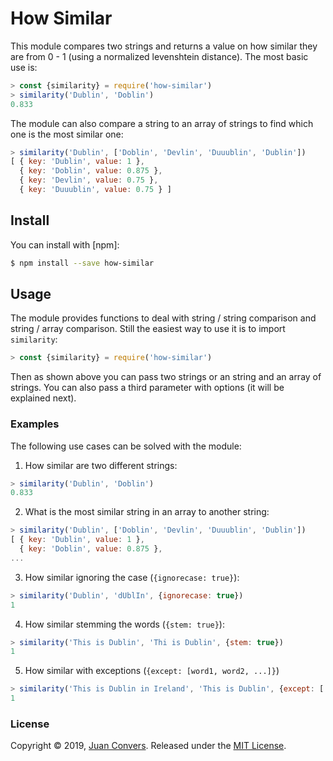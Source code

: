 # How Similar

This module compares two strings and returns a value on how similar they are from  0 - 1 (using a normalized levenshtein distance). The most basic use is:

```js
> const {similarity} = require('how-similar')
> similarity('Dublin', 'Doblin')
0.833
```

The module can also compare a string to an array of strings to find which one is the most similar one:

```js
> similarity('Dublin', ['Doblin', 'Devlin', 'Duuublin', 'Dublin'])
[ { key: 'Dublin', value: 1 },
  { key: 'Doblin', value: 0.875 },
  { key: 'Devlin', value: 0.75 },
  { key: 'Duuublin', value: 0.75 } ]
```

## Install

You can install with [npm]:

```sh
$ npm install --save how-similar
```
## Usage

The module provides functions to deal with string / string comparison and string / array comparison. Still the easiest way to use it is to import `similarity`:

```js
> const {similarity} = require('how-similar')
```

Then as shown above you can pass two strings or an string and an array of strings. You can also pass a third parameter with options (it will be explained next).

### Examples

The following use cases can be solved with the module:

1. How similar are two different strings:

```js
> similarity('Dublin', 'Doblin')
0.833
```

2. What is the most similar string in an array to another string:

```js
> similarity('Dublin', ['Doblin', 'Devlin', 'Duuublin', 'Dublin'])
[ { key: 'Dublin', value: 1 },
  { key: 'Doblin', value: 0.875 },
...
```

3. How similar ignoring the case (`{ignorecase: true}`):

```js
> similarity('Dublin', 'dUblIn', {ignorecase: true})
1
```

4. How similar stemming the words (`{stem: true}`):

```js
> similarity('This is Dublin', 'Thi is Dublin', {stem: true})
1
```

5. How similar with exceptions (`{except: [word1, word2, ...]}`)

```js
> similarity('This is Dublin in Ireland', 'This is Dublin', {except: ['in', 'Ireland']})
1
```

### License

Copyright © 2019, [Juan Convers](https://juanconvers.com).
Released under the [MIT License](LICENSE).
